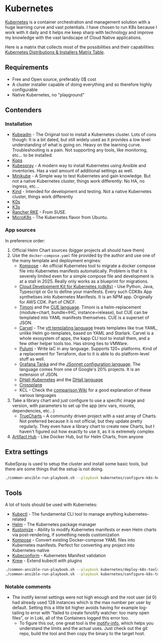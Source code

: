 # Kubernetes

[Kubernetes](https://kubernetes.io/) is a container orchestration and management solution with a huge learning curve and vast potentials. I have chosen to run K8s because I work with it daily and it helps me keep sharp with technology and improve my knowledge with the vast landscape of Cloud Native applications.

Here is a matrix that collects most of the possibilities and their capabilities: [Kubernetes Distributions & Installers Matrix Table](https://nubenetes.com/matrix-table/#).

## Requirements

- Free and Open source, preferably 0$ cost
- A cluster installer capable of doing everything and so therefore highly configurable
- Native Kubernetes, no "playground"

## Contenders

### Installation

- [Kubeadm](https://kubernetes.io/docs/reference/setup-tools/kubeadm/) - The Original tool to install a Kubernetes cluster. Lots of cons though: It is a bit dated, but still widely used as it provides a low level understanding of what is going on. Heavy on the learning curve. Troubleshooting is a pain. Not supporting any tools, like monitoring, etc... to be installed.
- [Kops](https://kops.sigs.k8s.io/)
- [Kubespray](https://github.com/kubernetes-sigs/kubespray) - A modern way to install Kubernetes using Ansible and inventories. Has a vast amount of additional settings as well.
- [Minikube](https://minikube.sigs.k8s.io/docs/) - A Simple way to test Kubernetes and gain knowledge. But not a native Kubernetes cluster, things work differently: No HA, no ingress, etc...
- [Kind](https://kind.sigs.k8s.io/) - Intended for development and testing. Not a native Kubernetes cluster, things work differently
- [K0s](https://k0sproject.io/)
- [K3s](https://k3s.io/)
- [Rancher RKE](https://www.rancher.com/index.php/products/rke) - From SUSE.
- [MicroK8s](https://microk8s.io/) - The Kubernetes flavor from Ubuntu.

### App sources

In preference order:

1. Official Helm Chart sources (bigger projects all should have them)
2. Use the `docker-compose.yaml` file provided by the author and use one of the many template and deployment engines:
    - [Kompose](https://kompose.io/) - An official Kubernetes tool to migrate a docker compose file into Kubernetes manifests automatically. Problem is that it is severely limited even for a simple compose file and development is at a stall in 2025. Really only works as a blueprint for migrations.
    - [Cloud Development Kit for Kubernetes (cdk8s)](https://cdk8s.io/) - Use Python, Java, Typescript or Go to define your manifests. Every such CDK8s App synthetises into Kubernetes Manifests. It is an NPM app. Originally for AWS CDK. Part of CNCF.
    - [Timoni](https://timoni.sh/) and the [CUE language](https://cuelang.org/). Timoni is a helm-replacement (module=chart, bundle=IHC, instance=release), but CUE can be templated into YAML manifests themselves. CUE is a superset of JSON.
    - [Carvel](https://carvel.dev/) - The [ytt templating language](https://carvel.dev/ytt/) treats templates like true YAML, unlike Helm go-templates, based on YAML and Starlark. Carvel is a whole exosystem of apps, the kapp CLI tool to install them, and a few other helper tools too. Has strong ties to VMWare.
    - [Pulumi](https://github.com/pulumi/pulumi) - Write IaC in any language. Supports 120+ platforms. Kind of a replacement for Terraform, due to it is able to do platform-level stuff as well.
    - [Grafana Tanka](https://tanka.dev/) and the [JSonnet configuration language](https://jsonnet.org/). The language comes from one of Google's 20% projects. It is an extension of JSON.
    - [DHall-Kubernetes](https://github.com/dhall-lang/dhall-kubernetes) and the [DHall language](https://github.com/dhall-lang/dhall-lang)
    - [Crossplane](https://github.com/crossplane/crossplane)
    - KCL - Check the [comparison Wiki](https://www.kcl-lang.io/docs/user_docs/getting-started/intro) for a good explanation of these various languages
3. Take a library chart and just configure to use a specific image and version, with parameters to set up the app (env vars, mounts, dependencies, etc...)
    - [TrueCharts](https://truecharts.org/) - A community driven project with a vast array of Charts. Not preferred because it is not official, but they update pretty regularly. They even have a library chart to create new Charts, but I haven't figured out how exactly to use it, as it is extremely complex
4. [Artifact Hub](https://artifacthub.io/) - Like Docker Hub, but for Helm Charts, from anyone

## Extra settings

KubeSpray is used to setup the cluster and install some basic tools, but there are some things that the setup is not doing.

```bash
./common-ansible-run-playbook.sh --playbook kubernetes/configure-k8s-hosts.yaml --no-check
```

## Tools

A lot of tools should be used with Kubernetes:

- [Kubectl](https://kubernetes.io/docs/reference/kubectl/) - The fundamental CLI tool to manage anything kubernetes-related
- [Helm](https://helm.sh/) - The Kubernetes package manager
- [Kustomize](https://github.com/kubernetes-sigs/kustomize) - Ability to modify Kubernetes manifests or even Helm charts via post-rendering, if something needs customization
- [Kompose](https://kompose.io/) - Convert existing Docker-compose YAML files into Kubernetes manifests. Perfect for converting any project into Kubernetes-native
- [Kubeconform](https://github.com/yannh/kubeconform) - Kubernetes Manifest validation
- [Krew](https://github.com/kubernetes-sigs/krew) - Extend kubectl with plugins

```bash
./common-ansible-run-playbook.sh --playbook kubernetes/deploy-k8s-tools.yaml --no-check
./common-ansible-run-playbook.sh --playbook kubernetes/configure-k8s-tools.yaml --no-check
```

### Notable comments

- The inotify kernel settings were not high enough and the root user (id 0) had already used 128 instances which is the max number per user by default. Setting this a little bit higher avoids having for example log-tailing to error with "failed to create fsnotify watcher: too many open files", or in Loki, all of the Containers logged this error too.
  - To figure this out, one great tool is the [inotify-info](https://github.com/mikesart/inotify-info), which helps you understand the limits and the actual uses. Just check out the git repo, build the tool and then copy the binary to the target host.
